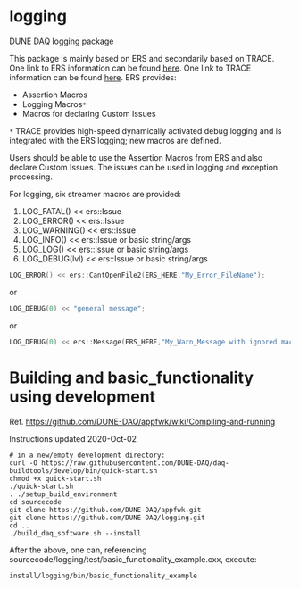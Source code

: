 # logging
DUNE DAQ logging package

This package is mainly based on ERS and secondarily based on TRACE.
One link to ERS information can be found [here](https://atlas-tdaq-monitoring.web.cern.ch/OH/refman/ERSHowTo.html).
One link to TRACE information can be found [here](https://cdcvs.fnal.gov/redmine/projects/trace/wiki).
ERS provides:
- Assertion Macros
- Logging Macros<code>*</code>
- Macros for declaring Custom Issues

<code>*</code> TRACE provides high-speed dynamically activated debug logging and is integrated with the ERS logging; new macros are defined.

Users should be able to use the Assertion Macros from ERS and also declare Custom Issues. The issues can be used in logging and exception processing.

For logging, six streamer macros are provided:
1. LOG_FATAL()     << ers::Issue
2. LOG_ERROR()     << ers::Issue
3. LOG_WARNING()   << ers::Issue
4. LOG_INFO()      << ers::Issue or basic string/args
5. LOG_LOG()       << ers::Issue or basic string/args
6. LOG_DEBUG(lvl)  << ers::Issue or basic string/args

~~~cpp
LOG_ERROR() << ers::CantOpenFile2(ERS_HERE,"My_Error_FileName");
~~~
or
~~~cpp
LOG_DEBUG(0) << "general message";
~~~
or
~~~cpp
LOG_DEBUG(0) << ers::Message(ERS_HERE,"My_Warn_Message with ignored macro param");
~~~

# Building and basic_functionality using development 

Ref. https://github.com/DUNE-DAQ/appfwk/wiki/Compiling-and-running

Instructions updated 2020-Oct-02
```
# in a new/empty development directory:
curl -O https://raw.githubusercontent.com/DUNE-DAQ/daq-buildtools/develop/bin/quick-start.sh
chmod +x quick-start.sh
./quick-start.sh
. ./setup_build_environment
cd sourcecode
git clone https://github.com/DUNE-DAQ/appfwk.git
git clone https://github.com/DUNE-DAQ/logging.git
cd ..
./build_daq_software.sh --install
```
After the above, one can, referencing sourcecode/logging/test/basic_functionality_example.cxx, execute:
```
install/logging/bin/basic_functionality_example
```
